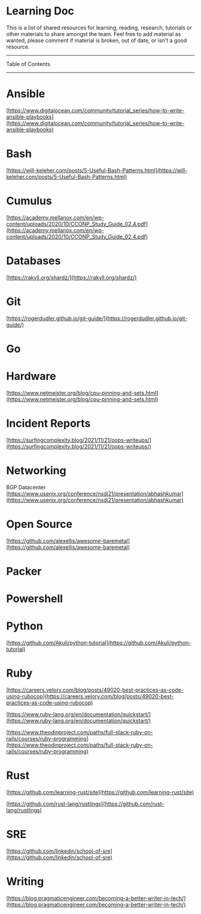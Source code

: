 # Learning Doc

This is a list of shared resources for learning, reading, research, tutorials or other materials to share amongst the team. Feel free to add material as wanted, please comment if material is broken, out of date, or isn't a good resource. 

---

Table of Contents
<!-- vscode-markdown-toc -->

<!-- vscode-markdown-toc-config
	numbering=false
	autoSave=true
	/vscode-markdown-toc-config -->
<!-- /vscode-markdown-toc -->

---

# Ansible

[https://www.digitalocean.com/community/tutorial_series/how-to-write-ansible-playbooks](https://www.digitalocean.com/community/tutorial_series/how-to-write-ansible-playbooks)

# Bash

[https://will-keleher.com/posts/5-Useful-Bash-Patterns.html](https://will-keleher.com/posts/5-Useful-Bash-Patterns.html)

# Cumulus

[https://academy.mellanox.com/en/wp-content/uploads/2020/10/CCONP_Study_Guide_02.4.pdf](https://academy.mellanox.com/en/wp-content/uploads/2020/10/CCONP_Study_Guide_02.4.pdf)

# Databases

[https://rakyll.org/shardz/](https://rakyll.org/shardz/)

# Git

[https://rogerdudler.github.io/git-guide/](https://rogerdudler.github.io/git-guide/)

# Go

# Hardware

[https://www.netmeister.org/blog/cpu-pinning-and-sets.html](https://www.netmeister.org/blog/cpu-pinning-and-sets.html)

# Incident Reports

[https://surfingcomplexity.blog/2021/11/21/oops-writeups/](https://surfingcomplexity.blog/2021/11/21/oops-writeups/)

# Networking

BGP Datacenter [https://www.usenix.org/conference/nsdi21/presentation/abhashkumar](https://www.usenix.org/conference/nsdi21/presentation/abhashkumar)

# Open Source

[https://github.com/alexellis/awesome-baremetal](https://github.com/alexellis/awesome-baremetal)

# Packer

# Powershell

# Python

[https://github.com/Akuli/python-tutorial](https://github.com/Akuli/python-tutorial)

# Ruby

[https://careers.velory.com/blog/posts/49020-best-practices-as-code-using-rubocop](https://careers.velory.com/blog/posts/49020-best-practices-as-code-using-rubocop)

[https://www.ruby-lang.org/en/documentation/quickstart/](https://www.ruby-lang.org/en/documentation/quickstart/)

[https://www.theodinproject.com/paths/full-stack-ruby-on-rails/courses/ruby-programming](https://www.theodinproject.com/paths/full-stack-ruby-on-rails/courses/ruby-programming)

# Rust

[https://github.com/learning-rust/site](https://github.com/learning-rust/site)

[https://github.com/rust-lang/rustlings](https://github.com/rust-lang/rustlings)

# SRE

[https://github.com/linkedin/school-of-sre](https://github.com/linkedin/school-of-sre)

# Writing

[https://blog.pragmaticengineer.com/becoming-a-better-writer-in-tech/](https://blog.pragmaticengineer.com/becoming-a-better-writer-in-tech/)